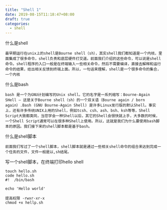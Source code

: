 ```yaml
---
title: "Shell 1"
date: 2019-08-15T11:18:47+08:00
draft: true
categories:
  - shell
---
```


什么是shell

    最早期运行在unix上的shell是Bourne shell（sh），其实shell我们都知道是一个内核，里面集成了很多命令，shell负责和底层硬件打交道。前面我们介绍的这些命令，可以说是shell命令。shell程序的入口一般是在终端输入一些相关命令，然后不需要编译，直接去解释和运行命令的结果，给出相关反馈到终端上面。所以，一句话来理解，shell是一个很多命令的集合，一个内核

什么是bash

    bash 是一个为GNU计划编写的Unix shell。它的名字是一系列缩写：Bourne-Again SHell — 这是关于Bourne shell（sh）的一个双关语（Bourne again / born again）.Bash (GNU Bourne-Again Shell) 是许多Linux发行版的默认Shell。事实上，还有许多传统UNIX上用的Shell，例如tcsh、csh、ash、bsh、ksh等等，Shell Script大致都类同，当您学会一种Shell以后，其它的Shell会很快就上手，大多数的时候，一个Shell Script通常可以在很多种Shell上使用。所以，这就是我们为什么要使用bash脚本的原因。我们接下来的shell脚本都是基于bash。

什么是shell脚本

    前面我们写过了一个shell脚本，shell脚本就是通过一些相关shell命令的组合来达到完成一个任务的文件，文件一般是以,sh结尾。

写一个shell脚本，在终端打印hello shell

```shell
touch hello.sh
code hello.sh
#!  /bin/bash

echo 'Hello world'

提高权限 -rwxr-xr-x
chmod +x hellp.sh
```